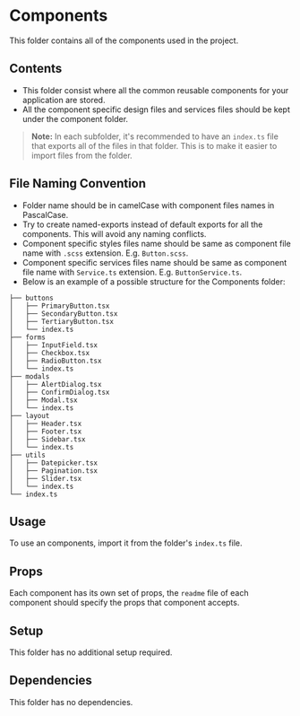 # Components

This folder contains all of the components used in the project.

## Contents

- This folder consist where all the common reusable components for your application are stored.
- All the component specific design files and services files should be kept under the component folder.

> **Note:** In each subfolder, it's recommended to have an `index.ts` file that exports all of the files in that folder. This is to make it easier to import files from the folder.

## File Naming Convention

- Folder name should be in camelCase with component files names in PascalCase.
- Try to create named-exports instead of default exports for all the components. This will avoid any naming conflicts.
- Component specific styles files name should be same as component file name with `.scss` extension. E.g. `Button.scss`.
- Component specific services files name should be same as component file name with `Service.ts` extension. E.g. `ButtonService.ts`.
- Below is an example of a possible structure for the Components folder:

```
├── buttons
│   ├── PrimaryButton.tsx
│   ├── SecondaryButton.tsx
│   ├── TertiaryButton.tsx
│   └── index.ts
├── forms
│   ├── InputField.tsx
│   ├── Checkbox.tsx
│   ├── RadioButton.tsx
│   └── index.ts
├── modals
│   ├── AlertDialog.tsx
│   ├── ConfirmDialog.tsx
│   ├── Modal.tsx
│   └── index.ts
├── layout
│   ├── Header.tsx
│   ├── Footer.tsx
│   ├── Sidebar.tsx
│   └── index.ts
├── utils
│   ├── Datepicker.tsx
│   ├── Pagination.tsx
│   ├── Slider.tsx
│   └── index.ts
└── index.ts

```

## Usage

To use an components, import it from the folder's `index.ts` file.

## Props

Each component has its own set of props, the `readme` file of each component should specify the props that component accepts.

## Setup

This folder has no additional setup required.

## Dependencies

This folder has no dependencies.
